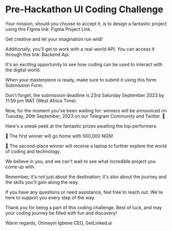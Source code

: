 # Pre-Hackathon UI Coding Challenge

Your mission, should you choose to accept it, is to design a fantastic project using this Figma link: Figma Project Link.

Get creative and let your imagination run wild!

Additionally, you'll get to work with a real-world API. You can access it through this link: Backend Api.

It's an exciting opportunity to see how coding can be used to interact with the digital world.

When your masterpiece is ready, make sure to submit it using this form: Submission Form.

Don't forget, the submission deadline is 23rd Saturday September 2023 by 11:59 pm WAT (West Africa Time).

Now, for the moment you've been waiting for: winners will be announced on Tuesday, 26th September, 2023 on our Telegram Community and Twitter. 🎉

Here's a sneak peek at the fantastic prizes awaiting the top performers:

🥇 The first winner will go home with 500,000 NGN!

🥈 The second-place winner will receive a laptop to further explore the world of coding and technology.

We believe in you, and we can't wait to see what incredible project you come up with.

Remember, it's not just about the destination; it's also about the journey and the skills you'll gain along the way.

If you have any questions or need assistance, feel free to reach out. We're here to support you every step of the way.

Thank you for being a part of this coding challenge. Best of luck, and may your coding journey be filled with fun and discovery!

Warm regards,
Otimeyin Igbene
CEO, GetLinked.ai 

